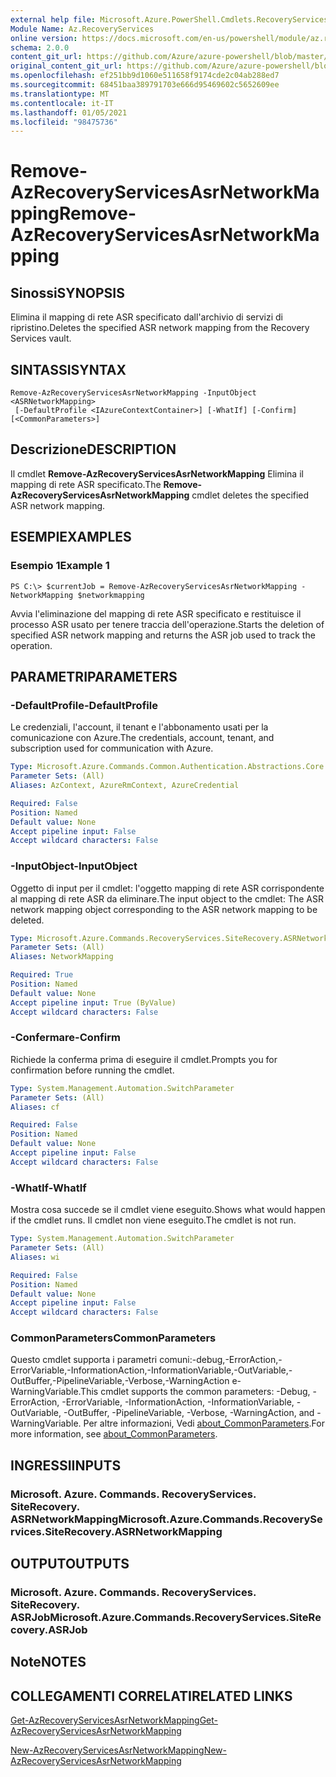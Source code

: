 ```yaml
---
external help file: Microsoft.Azure.PowerShell.Cmdlets.RecoveryServices.SiteRecovery.dll-Help.xml
Module Name: Az.RecoveryServices
online version: https://docs.microsoft.com/en-us/powershell/module/az.recoveryservices/remove-azrecoveryservicesasrnetworkmapping
schema: 2.0.0
content_git_url: https://github.com/Azure/azure-powershell/blob/master/src/RecoveryServices/RecoveryServices/help/Remove-AzRecoveryServicesAsrNetworkMapping.md
original_content_git_url: https://github.com/Azure/azure-powershell/blob/master/src/RecoveryServices/RecoveryServices/help/Remove-AzRecoveryServicesAsrNetworkMapping.md
ms.openlocfilehash: ef251bb9d1060e511658f9174cde2c04ab288ed7
ms.sourcegitcommit: 68451baa389791703e666d95469602c5652609ee
ms.translationtype: MT
ms.contentlocale: it-IT
ms.lasthandoff: 01/05/2021
ms.locfileid: "98475736"
---
```

# <span data-ttu-id="60588-101">Remove-AzRecoveryServicesAsrNetworkMapping</span><span class="sxs-lookup"><span data-stu-id="60588-101">Remove-AzRecoveryServicesAsrNetworkMapping</span></span>

## <span data-ttu-id="60588-102">Sinossi</span><span class="sxs-lookup"><span data-stu-id="60588-102">SYNOPSIS</span></span>
<span data-ttu-id="60588-103">Elimina il mapping di rete ASR specificato dall'archivio di servizi di ripristino.</span><span class="sxs-lookup"><span data-stu-id="60588-103">Deletes the specified ASR network mapping from the Recovery Services vault.</span></span>

## <span data-ttu-id="60588-104">SINTASSI</span><span class="sxs-lookup"><span data-stu-id="60588-104">SYNTAX</span></span>

```
Remove-AzRecoveryServicesAsrNetworkMapping -InputObject <ASRNetworkMapping>
 [-DefaultProfile <IAzureContextContainer>] [-WhatIf] [-Confirm] [<CommonParameters>]
```

## <span data-ttu-id="60588-105">Descrizione</span><span class="sxs-lookup"><span data-stu-id="60588-105">DESCRIPTION</span></span>
<span data-ttu-id="60588-106">Il cmdlet **Remove-AzRecoveryServicesAsrNetworkMapping** Elimina il mapping di rete ASR specificato.</span><span class="sxs-lookup"><span data-stu-id="60588-106">The **Remove-AzRecoveryServicesAsrNetworkMapping** cmdlet deletes the specified ASR network mapping.</span></span>

## <span data-ttu-id="60588-107">ESEMPI</span><span class="sxs-lookup"><span data-stu-id="60588-107">EXAMPLES</span></span>

### <span data-ttu-id="60588-108">Esempio 1</span><span class="sxs-lookup"><span data-stu-id="60588-108">Example 1</span></span>
```
PS C:\> $currentJob = Remove-AzRecoveryServicesAsrNetworkMapping -NetworkMapping $networkmapping
```

<span data-ttu-id="60588-109">Avvia l'eliminazione del mapping di rete ASR specificato e restituisce il processo ASR usato per tenere traccia dell'operazione.</span><span class="sxs-lookup"><span data-stu-id="60588-109">Starts the deletion of specified ASR network mapping and returns the ASR job used to track the operation.</span></span>

## <span data-ttu-id="60588-110">PARAMETRI</span><span class="sxs-lookup"><span data-stu-id="60588-110">PARAMETERS</span></span>

### <span data-ttu-id="60588-111">-DefaultProfile</span><span class="sxs-lookup"><span data-stu-id="60588-111">-DefaultProfile</span></span>
<span data-ttu-id="60588-112">Le credenziali, l'account, il tenant e l'abbonamento usati per la comunicazione con Azure.</span><span class="sxs-lookup"><span data-stu-id="60588-112">The credentials, account, tenant, and subscription used for communication with Azure.</span></span>


```yaml
Type: Microsoft.Azure.Commands.Common.Authentication.Abstractions.Core.IAzureContextContainer
Parameter Sets: (All)
Aliases: AzContext, AzureRmContext, AzureCredential

Required: False
Position: Named
Default value: None
Accept pipeline input: False
Accept wildcard characters: False
```

### <span data-ttu-id="60588-113">-InputObject</span><span class="sxs-lookup"><span data-stu-id="60588-113">-InputObject</span></span>
<span data-ttu-id="60588-114">Oggetto di input per il cmdlet: l'oggetto mapping di rete ASR corrispondente al mapping di rete ASR da eliminare.</span><span class="sxs-lookup"><span data-stu-id="60588-114">The input object to the cmdlet: The ASR network mapping object corresponding to the ASR network mapping to be deleted.</span></span>

```yaml
Type: Microsoft.Azure.Commands.RecoveryServices.SiteRecovery.ASRNetworkMapping
Parameter Sets: (All)
Aliases: NetworkMapping

Required: True
Position: Named
Default value: None
Accept pipeline input: True (ByValue)
Accept wildcard characters: False
```

### <span data-ttu-id="60588-115">-Confermare</span><span class="sxs-lookup"><span data-stu-id="60588-115">-Confirm</span></span>
<span data-ttu-id="60588-116">Richiede la conferma prima di eseguire il cmdlet.</span><span class="sxs-lookup"><span data-stu-id="60588-116">Prompts you for confirmation before running the cmdlet.</span></span>

```yaml
Type: System.Management.Automation.SwitchParameter
Parameter Sets: (All)
Aliases: cf

Required: False
Position: Named
Default value: None
Accept pipeline input: False
Accept wildcard characters: False
```

### <span data-ttu-id="60588-117">-WhatIf</span><span class="sxs-lookup"><span data-stu-id="60588-117">-WhatIf</span></span>
<span data-ttu-id="60588-118">Mostra cosa succede se il cmdlet viene eseguito.</span><span class="sxs-lookup"><span data-stu-id="60588-118">Shows what would happen if the cmdlet runs.</span></span> <span data-ttu-id="60588-119">Il cmdlet non viene eseguito.</span><span class="sxs-lookup"><span data-stu-id="60588-119">The cmdlet is not run.</span></span>

```yaml
Type: System.Management.Automation.SwitchParameter
Parameter Sets: (All)
Aliases: wi

Required: False
Position: Named
Default value: None
Accept pipeline input: False
Accept wildcard characters: False
```

### <span data-ttu-id="60588-120">CommonParameters</span><span class="sxs-lookup"><span data-stu-id="60588-120">CommonParameters</span></span>
<span data-ttu-id="60588-121">Questo cmdlet supporta i parametri comuni:-debug,-ErrorAction,-ErrorVariable,-InformationAction,-InformationVariable,-OutVariable,-OutBuffer,-PipelineVariable,-Verbose,-WarningAction e-WarningVariable.</span><span class="sxs-lookup"><span data-stu-id="60588-121">This cmdlet supports the common parameters: -Debug, -ErrorAction, -ErrorVariable, -InformationAction, -InformationVariable, -OutVariable, -OutBuffer, -PipelineVariable, -Verbose, -WarningAction, and -WarningVariable.</span></span> <span data-ttu-id="60588-122">Per altre informazioni, Vedi [about_CommonParameters](http://go.microsoft.com/fwlink/?LinkID=113216).</span><span class="sxs-lookup"><span data-stu-id="60588-122">For more information, see [about_CommonParameters](http://go.microsoft.com/fwlink/?LinkID=113216).</span></span>

## <span data-ttu-id="60588-123">INGRESSI</span><span class="sxs-lookup"><span data-stu-id="60588-123">INPUTS</span></span>

### <span data-ttu-id="60588-124">Microsoft. Azure. Commands. RecoveryServices. SiteRecovery. ASRNetworkMapping</span><span class="sxs-lookup"><span data-stu-id="60588-124">Microsoft.Azure.Commands.RecoveryServices.SiteRecovery.ASRNetworkMapping</span></span>

## <span data-ttu-id="60588-125">OUTPUT</span><span class="sxs-lookup"><span data-stu-id="60588-125">OUTPUTS</span></span>

### <span data-ttu-id="60588-126">Microsoft. Azure. Commands. RecoveryServices. SiteRecovery. ASRJob</span><span class="sxs-lookup"><span data-stu-id="60588-126">Microsoft.Azure.Commands.RecoveryServices.SiteRecovery.ASRJob</span></span>

## <span data-ttu-id="60588-127">Note</span><span class="sxs-lookup"><span data-stu-id="60588-127">NOTES</span></span>

## <span data-ttu-id="60588-128">COLLEGAMENTI CORRELATI</span><span class="sxs-lookup"><span data-stu-id="60588-128">RELATED LINKS</span></span>

[<span data-ttu-id="60588-129">Get-AzRecoveryServicesAsrNetworkMapping</span><span class="sxs-lookup"><span data-stu-id="60588-129">Get-AzRecoveryServicesAsrNetworkMapping</span></span>](./Get-AzRecoveryServicesAsrNetworkMapping.md)

[<span data-ttu-id="60588-130">New-AzRecoveryServicesAsrNetworkMapping</span><span class="sxs-lookup"><span data-stu-id="60588-130">New-AzRecoveryServicesAsrNetworkMapping</span></span>](./New-AzRecoveryServicesAsrNetworkMapping.md)
